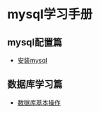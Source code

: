 # mysql学习手册
## mysql配置篇
* [安装mysql](https://github.com/tangxim/mysql/blob/master/mysql%E9%85%8D%E7%BD%AE(windows).md "mysql安装、配置")
## 数据库学习篇
* [数据库基本操作](https://github.com/tangxim/mysql/blob/master/mysql-3-3.md "连接、创建、删除")
